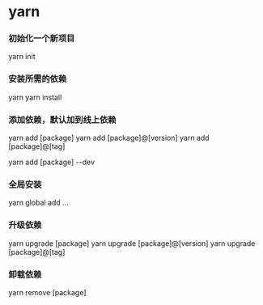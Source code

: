 # yarn

### 初始化一个新项目
yarn init

### 安装所需的依赖
yarn
yarn install

### 添加依赖，默认加到线上依赖
yarn add [package]
yarn add [package]@[version]
yarn add [package]@[tag]

yarn add [package] --dev

### 全局安装
yarn global add ...

### 升级依赖
yarn upgrade [package]
yarn upgrade [package]@[version]
yarn upgrade [package]@[tag]

### 卸载依赖
yarn remove [package]